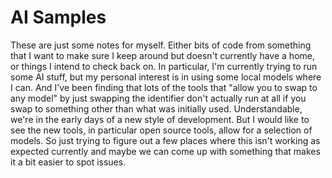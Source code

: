 # AI Samples

These are just some notes for myself. Either bits of code from something that I want to make sure I keep around but
doesn't currently have a home, or things I intend to check back on. In particular, I'm currently trying to run some
AI stuff, but my personal interest is in using some local models where I can. And I've been finding
that lots of the tools that "allow you to swap to any model" by just swapping the identifier don't actually run at
all if you swap to something other than what was initially used. Understandable, we're in the early days of
a new style of development. But I would  like to see the new tools, in particular open source tools, 
allow for a selection of models. So just trying to figure out a few places where this isn't working as expected
currently and maybe we can come up with something that makes it a bit easier to spot issues.
